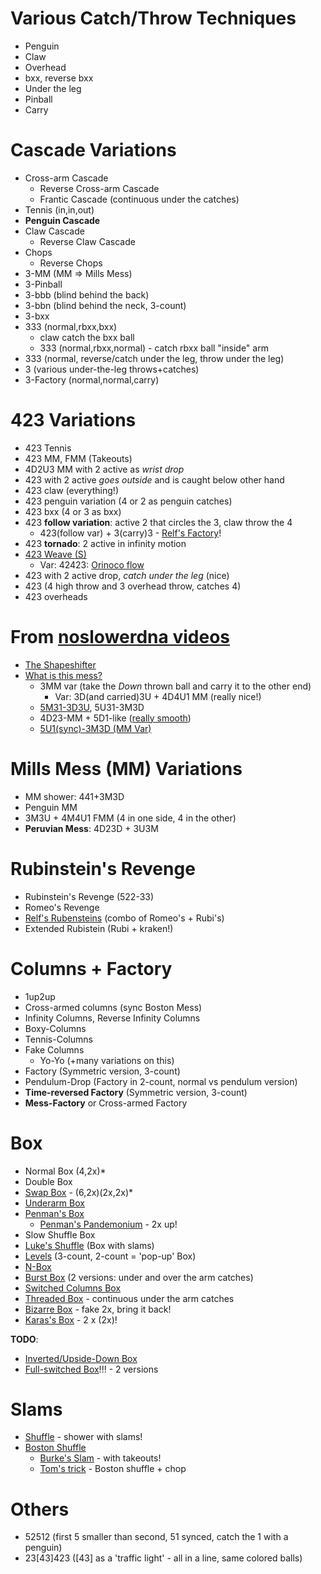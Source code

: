 # Various Catch/Throw Techniques

- Penguin
- Claw
- Overhead
- bxx, reverse bxx
- Under the leg
- Pinball
- Carry

# Cascade Variations

- Cross-arm Cascade
  - Reverse Cross-arm Cascade
  - Frantic Cascade (continuous under the catches)
- Tennis (in,in,out)
- **Penguin Cascade**
- Claw Cascade
  - Reverse Claw Cascade
- Chops
  - Reverse Chops
- 3-MM (MM => Mills Mess)
- 3-Pinball
- 3-bbb (blind behind the back)
- 3-bbn (blind behind the neck, 3-count)
- 3-bxx
- 333 (normal,rbxx,bxx)
  - claw catch the bxx ball
  - 333 (normal,rbxx,normal) - catch rbxx ball "inside" arm
- 333 (normal, reverse/catch under the leg, throw under the leg)
- 3 (various under-the-leg throws+catches)
- 3-Factory (normal,normal,carry)

# 423 Variations

- 423 Tennis
- 423 MM, FMM (Takeouts)
- 4D2U3 MM with 2 active as *wrist drop*
- 423 with 2 active *goes outside* and is caught below other hand
- 423 claw (everything!)
- 423 penguin variation (4 or 2 as penguin catches)
- 423 bxx (4 or 3 as bxx)
- 423 **follow variation**: active 2 that circles the 3, claw throw the 4
  - 423(follow var) + 3(carry)3 - [Relf's Factory](http://www.libraryofjuggling.com/Tricks/3balltricks/Relf'sFactory.html)!
- 423 **tornado**: 2 active in infinity motion
- [423 Weave (S)](http://www.libraryofjuggling.com/Tricks/3balltricks/Weave.html)
  - Var: 42423: [Orinoco flow](http://www.libraryofjuggling.com/Tricks/3balltricks/OrinocoFlow.html)
- 423 with 2 active drop, *catch under the leg* (nice)
- 423 (4 high throw and 3 overhead throw, catches 4)
- 423 overheads

# From [noslowerdna videos](https://www.youtube.com/user/noslowerdna)

- [The Shapeshifter](https://www.youtube.com/watch?v=Wrbzlipw0gA)
- [What is this mess?](https://www.youtube.com/watch?v=cUfOLJbIMQ4)
  - 3MM var (take the *Down* thrown ball and carry it to the other end)
    - Var: 3D(and carried)3U + 4D4U1 MM (really nice!)
  - [5M31-3D3U](https://youtu.be/cUfOLJbIMQ4?t=52), 5U31-3M3D
  - 4D23-MM + 5D1-like ([really smooth](https://youtu.be/cUfOLJbIMQ4?t=90))
  - [5U1(sync)-3M3D (MM Var)](https://youtu.be/cUfOLJbIMQ4?t=141)

# Mills Mess (MM) Variations

- MM shower: 441+3M3D
- Penguin MM
- 3M3U + 4M4U1 FMM (4 in one side, 4 in the other)
- **Peruvian Mess**: 4D23D + 3U3M 

# Rubinstein's Revenge

- Rubinstein's Revenge (522-33)
- Romeo's Revenge
- [Relf's Rubensteins](http://www.libraryofjuggling.com/Tricks/3balltricks/Relf'sRubensteins.html) (combo of Romeo's + Rubi's)
- Extended Rubistein (Rubi + kraken!)

# Columns + Factory

- 1up2up
- Cross-armed columns (sync Boston Mess)
- Infinity Columns, Reverse Infinity Columns
- Boxy-Columns
- Tennis-Columns
- Fake Columns                                                                  
  - Yo-Yo (+many variations on this)
- Factory (Symmetric version, 3-count)
- Pendulum-Drop (Factory in 2-count, normal vs pendulum version)
- **Time-reversed Factory** (Symmetric version, 3-count)
- **Mess-Factory** or Cross-armed Factory

# Box

- Normal Box (4,2x)\*
- Double Box
- [Swap Box](http://www.libraryofjuggling.com/Tricks/3balltricks/SwapBox.html) - (6,2x)(2x,2x)\*
- [Underarm Box](http://www.libraryofjuggling.com/Tricks/3balltricks/UnderarmBox.html)
- [Penman's Box](http://www.libraryofjuggling.com/Tricks/3balltricks/Penman'sBox.html)
  - [Penman's Pandemonium](http://www.libraryofjuggling.com/Tricks/3balltricks/Penman'sPandemonium.html) - 2x up!
- Slow Shuffle Box
- [Luke's Shuffle](http://www.libraryofjuggling.com/Tricks/3balltricks/Luke'sShuffle.html) (Box with slams)
- [Levels](http://www.libraryofjuggling.com/Tricks/3balltricks/Levels.html) (3-count, 2-count = 'pop-up' Box)
- [N-Box](http://www.libraryofjuggling.com/Tricks/3balltricks/N-Box.html)
- [Burst Box](http://www.libraryofjuggling.com/Tricks/3balltricks/BurstBox.html) (2 versions: under and over the arm catches)
- [Switched Columns Box](http://www.libraryofjuggling.com/Tricks/3balltricks/SwitchedBox.html)
- [Threaded Box](http://www.libraryofjuggling.com/Tricks/3balltricks/ThreadedBox.html) - continuous under the arm catches
- [Bizarre Box](http://www.libraryofjuggling.com/Tricks/3balltricks/BizarreBox.html) - fake 2x, bring it back!
- [Karas's Box](http://www.libraryofjuggling.com/Tricks/3balltricks/Karas'Box.html) - 2 x (2x)!

**TODO**:  
- [Inverted/Upside-Down Box](http://www.libraryofjuggling.com/Tricks/3balltricks/InvertedBox.html)
- [Full-switched Box](https://www.youtube.com/watch?v=_wFKUqT1fnw)!!! - 2 versions

# Slams

- [Shuffle](http://www.libraryofjuggling.com/Tricks/3balltricks/Shuffle.html) - shower with slams!
- [Boston Shuffle](http://www.libraryofjuggling.com/Tricks/3balltricks/BostonShuffle.html)
  - [Burke's Slam](http://www.libraryofjuggling.com/Tricks/3balltricks/Burke'sSlam.html) - with takeouts!
  - [Tom's trick](http://www.libraryofjuggling.com/Tricks/3balltricks/Tom'sTrick.html) - Boston shuffle + chop

# Others

- 52512 (first 5 smaller than second, 51 synced, catch the 1 with a penguin)
- 23[43]423 ([43] as a 'traffic light' - all in a line, same colored balls)
